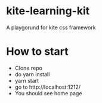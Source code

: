 # kite-learning-kit

A playgorund for kite css framework

# How to start
 * Clone repo
 * do yarn install 
 * yarn start 
 * go to http://localhost:1212/
 * You should see home page